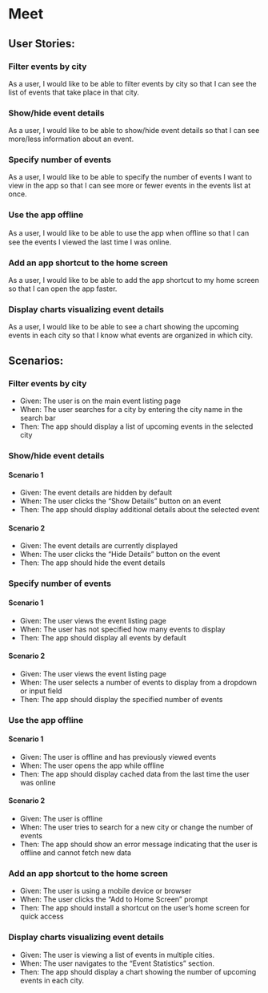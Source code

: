 # Meet

## User Stories:

### Filter events by city
As a user, I would like to be able to filter events by city so that I can see the list of events that
take place in that city.

### Show/hide event details
As a user, I would like to be able to show/hide event details so that I can see more/less
information about an event.

### Specify number of events
As a user, I would like to be able to specify the number of events I want to view in the app so
that I can see more or fewer events in the events list at once.

### Use the app offline
As a user, I would like to be able to use the app when oﬄine so that I can see the events I
viewed the last time I was online.

### Add an app shortcut to the home screen
As a user, I would like to be able to add the app shortcut to my home screen so that I can
open the app faster.

### Display charts visualizing event details
As a user, I would like to be able to see a chart showing the upcoming events in each city so
that I know what events are organized in which city.

## Scenarios:

### Filter events by city

- Given: The user is on the main event listing page
- When: The user searches for a city by entering the city name in the search bar
- Then: The app should display a list of upcoming events in the selected city

### Show/hide event details

#### Scenario 1

- Given: The event details are hidden by default
- When: The user clicks the “Show Details” button on an event
- Then: The app should display additional details about the selected event

#### Scenario 2

- Given: The event details are currently displayed
- When: The user clicks the “Hide Details” button on the event
- Then: The app should hide the event details

### Specify number of events

#### Scenario 1

- Given: The user views the event listing page
- When: The user has not specified how many events to display
- Then: The app should display all events by default

#### Scenario 2

- Given: The user views the event listing page
- When: The user selects a number of events to display from a dropdown or input field
- Then: The app should display the specified number of events

### Use the app offline

#### Scenario 1

- Given: The user is offline and has previously viewed events
- When: The user opens the app while offline
- Then: The app should display cached data from the last time the user was online

#### Scenario 2

- Given: The user is offline
- When: The user tries to search for a new city or change the number of events
- Then: The app should show an error message indicating that the user is offline and cannot fetch new data

### Add an app shortcut to the home screen

- Given: The user is using a mobile device or browser
- When: The user clicks the “Add to Home Screen” prompt
- Then: The app should install a shortcut on the user’s home screen for quick access

### Display charts visualizing event details

- Given: The user is viewing a list of events in multiple cities.
- When: The user navigates to the “Event Statistics” section.
- Then: The app should display a chart showing the number of upcoming events in each city.